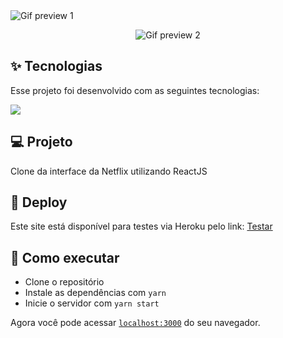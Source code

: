   <img src="https://github.com/Guilhermerisu/NetflixClone/blob/main/src/assets/PreviewGif.gif" alt="Gif preview 1 ">
 <p align="center">
  <img src="https://github.com/Guilhermerisu/NetflixClone/blob/main/src/assets/PreviewGif2.gif" alt="Gif preview 2" >
  </p>

## ✨ Tecnologias

Esse projeto foi desenvolvido com as seguintes tecnologias:

<img src="https://img.shields.io/badge/react-%2320232a.svg?style=for-the-badge&logo=react&logoColor=%2361DAFB"/>

## 💻 Projeto

Clone da interface da Netflix utilizando ReactJS

## 🔖 Deploy

Este site está disponível para testes via Heroku pelo link: <a href="https://netflixclonef.herokuapp.com">Testar</a>


## 🚀 Como executar

- Clone o repositório
- Instale as dependências com `yarn`
- Inicie o servidor com `yarn start`

Agora você pode acessar [`localhost:3000`](http://localhost:3000) do seu navegador.
